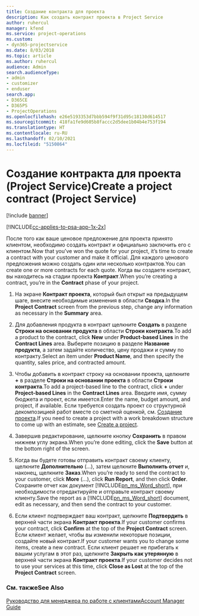 ```yaml
---
title: Создание контракта для проекта
description: Как создать контракт проекта в Project Service
author: ruhercul
manager: kfend
ms.service: project-operations
ms.custom:
- dyn365-projectservice
ms.date: 8/03/2018
ms.topic: article
ms.author: ruhercul
audience: Admin
search.audienceType:
- admin
- customizer
- enduser
search.app:
- D365CE
- D365PS
- ProjectOperations
ms.openlocfilehash: e26e5193353d7bbb594f9f31d95c18130d614517
ms.sourcegitcommit: 418fa1fe9d605b8faccc2d5dee1b04b4e753f194
ms.translationtype: HT
ms.contentlocale: ru-RU
ms.lasthandoff: 02/10/2021
ms.locfileid: "5150864"
---
```

# <a name="create-a-project-contract-project-service"></a><span data-ttu-id="dc318-103">Создание контракта для проекта (Project Service)</span><span class="sxs-lookup"><span data-stu-id="dc318-103">Create a project contract (Project Service)</span></span>

[!include [banner](../includes/psa-now-project-operations.md)]

[!INCLUDE[cc-applies-to-psa-app-1x-2x](../includes/cc-applies-to-psa-app-1x-2x.md)]

<span data-ttu-id="dc318-104">После того как ваше ценовое предложение для проекта принято клиентом, необходимо создать контракт и официально заключить его с клиентом.</span><span class="sxs-lookup"><span data-stu-id="dc318-104">Now that you’ve won the quote for your project, it’s time to create a contract with your customer and make it official.</span></span> <span data-ttu-id="dc318-105">Для каждого ценового предложения можно создать один или несколько контрактов.</span><span class="sxs-lookup"><span data-stu-id="dc318-105">You can create one or more contracts for each quote.</span></span> <span data-ttu-id="dc318-106">Когда вы создаете контракт, вы находитесь на стадии проекта **Контракт**.</span><span class="sxs-lookup"><span data-stu-id="dc318-106">When you’re creating a contract, you’re in the **Contract** phase of your project.</span></span>  
  
1. <span data-ttu-id="dc318-107">На экране **Контракт проекта**, который был открыт на предыдущем шаге, внесите необходимые изменения в области **Сводка**.</span><span class="sxs-lookup"><span data-stu-id="dc318-107">In the **Project Contract** screen from the previous step, change any information as necessary in the **Summary** area.</span></span>  
  
2. <span data-ttu-id="dc318-108">Для добавления продукта в контракт щелкните **Создать** в разделе **Строки на основании продукта** в области **Строки контракта**.</span><span class="sxs-lookup"><span data-stu-id="dc318-108">To add a product to the contract, click **New** under **Product-based Lines** in the **Contract Lines** area.</span></span> <span data-ttu-id="dc318-109">Выберите позицию в разделе **Название продукта**, а затем задайте количество, цену продажи и сумму по контракту.</span><span class="sxs-lookup"><span data-stu-id="dc318-109">Select an item under **Product Name**, and then specify the quantity, sales price, and contracted amount.</span></span>  
  
3. <span data-ttu-id="dc318-110">Чтобы добавить в контракт строку на основании проекта, щелкните **+** в разделе **Строки на основании проекта** в области **Строки контракта**.</span><span class="sxs-lookup"><span data-stu-id="dc318-110">To add a project-based line to the contract, click **+** under **Project-based Lines** in the **Contract Lines** area.</span></span> <span data-ttu-id="dc318-111">Введите имя, сумму бюджета и проект, если имеется.</span><span class="sxs-lookup"><span data-stu-id="dc318-111">Enter the name, budget amount, and project, if available.</span></span> <span data-ttu-id="dc318-112">Если требуется создать проект со структурной декомпозицией работ вместе со сметной оценкой, см. [Создание проекта](../psa/create-project.md).</span><span class="sxs-lookup"><span data-stu-id="dc318-112">If you need to create a project with a work breakdown structure to come up with an estimate, see [Create a project](../psa/create-project.md).</span></span>  
  
4. <span data-ttu-id="dc318-113">Завершив редактирование, щелкните кнопку **Сохранить** в правом нижнем углу экрана.</span><span class="sxs-lookup"><span data-stu-id="dc318-113">When you’re done editing, click the **Save** button at the bottom right of the screen.</span></span>  
  
5. <span data-ttu-id="dc318-114">Когда вы будете готовы отправить контракт своему клиенту, щелкните **Дополнительно** (…), затем щелкните **Выполнить отчет** и, наконец, щелкните **Заказ**.</span><span class="sxs-lookup"><span data-stu-id="dc318-114">When you’re ready to send the contract to your customer, click **More** (…), click **Run Report**, and then click **Order**.</span></span> <span data-ttu-id="dc318-115">Сохраните отчет как документ [!INCLUDE[pn_ms_Word_short](../includes/pn-ms-word-short.md)], при необходимости отредактируйте и отправьте контракт своему клиенту.</span><span class="sxs-lookup"><span data-stu-id="dc318-115">Save the report as a [!INCLUDE[pn_ms_Word_short](../includes/pn-ms-word-short.md)] document, edit as necessary, and then send the contract to your customer.</span></span>  
  
6. <span data-ttu-id="dc318-116">Если клиент подтверждает ваш контракт, щелкните **Подтвердить** в верхней части экрана **Контракт проекта**.</span><span class="sxs-lookup"><span data-stu-id="dc318-116">If your customer confirms your contract, click **Confirm** at the top of the **Project Contract** screen.</span></span> <span data-ttu-id="dc318-117">Если клиент желает, чтобы вы изменили некоторые позиции, создайте новый контракт.</span><span class="sxs-lookup"><span data-stu-id="dc318-117">If your customer wants you to change some items, create a new contract.</span></span> <span data-ttu-id="dc318-118">Если клиент решает не прибегать к вашим услугам в этот раз, щелкните **Закрыть как утерянную** в верхней части экрана **Контракт проекта**.</span><span class="sxs-lookup"><span data-stu-id="dc318-118">If your customer decides not to use your services at this time, click **Close as Lost** at the top of the **Project Contract** screen.</span></span>  
  
### <a name="see-also"></a><span data-ttu-id="dc318-119">См. также</span><span class="sxs-lookup"><span data-stu-id="dc318-119">See Also</span></span>  
 [<span data-ttu-id="dc318-120">Руководство для менеджера по работе с клиентами</span><span class="sxs-lookup"><span data-stu-id="dc318-120">Account Manager Guide</span></span>](../psa/account-manager-guide.md)
